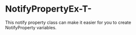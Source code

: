 # NotifyPropertyEx-T-
This notify property class can make it easier for you to create NotifyProperty variables.
